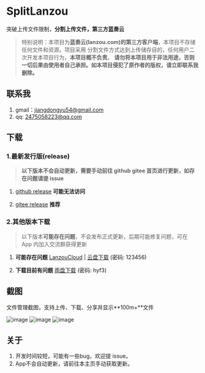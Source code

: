 # SplitLanzou

突破上传文件限制，**分割上传文件，第三方蓝奏云**

> 特别说明：本项目为**蓝奏云(lanzou.com)的第三方客户端**，本项目不存储任何文件和资源。项目采用
分割文件方式达到上传储存目的，任何用户二次开发本项目行为，**本项目概不负责**。
**请勿将本项目用于非法用途，否则一切后果由使用者自己承担。如本项目侵犯了原作者的版权，请立即联系我删除。**

## 联系我

1. gmail：jiangdongyu54@gmail.com
2. qq: 2475058223@qq.com

## 下载

### 1.最新发行版(release)

> **以下版本不会自动更新，需要手动前往 github gitee 首页进行更新，如存在问题请提 issue**

1. [github release](https://github.com/Yu2002s/SplitLanzou/releases) **可能无法访问**

2. [gitee release](https://gitee.com/jdy2002/SplitLanzou/releases) **推荐**

### 2.其他版本下载

> 以下版本**可能存在问题**，不会发布正式更新，后期可能修复问题，可在 App 内加入交流群获得更新

1. **可能存在问题** [LanzouCloud](https://github.com/Yu2002s/LanzouCloud) 
|
[云盘下载](https://jdy2002.lanzoue.com/b041496oj) (密码: 123456)

2. **下载目前有问题** [雨盘下载](https://jdy2002.lanzoue.com/b040cdb5g) (密码: hyf3)

## 截图

文件管理截图，支持上传、下载、分享并显示**100m+**文件

![image](https://s1.ax1x.com/2023/08/03/pPFeucj.png)
![image](https://s1.ax1x.com/2023/08/03/pPFen3Q.png)
![image](https://s1.ax1x.com/2023/08/03/pPFem9g.png)

## 关于

1. 开发时间较短，可能有一些bug，欢迎提 issue。
2. App不会自动更新，请前往本主页手动获取更新。

